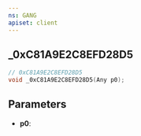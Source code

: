 ```yaml
---
ns: GANG
apiset: client
---
```

## _0xC81A9E2C8EFD28D5

```c
// 0xC81A9E2C8EFD28D5
void _0xC81A9E2C8EFD28D5(Any p0);
```


## Parameters
* **p0**: